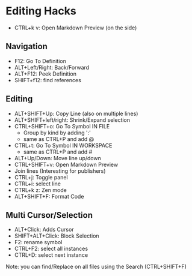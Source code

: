 # Editing Hacks
- CTRL+k v: Open Markdown Preview (on the side)

## Navigation
-  F12: Go To Definition
-  ALT+Left/Right: Back/Forward
-  ALT+F12: Peek Definition
-  SHIFT+f12: find references

## Editing
- ALT+SHIFT+Up: Copy Line (also on multiple lines)
- ALT+SHIFT+left/right: Shrink/Expand selection
- CTRL+SHIFT+o: Go To Symbol IN FILE
    - Group by kind by adding ':'
    - same as CTRL+P and add @
- CTRL+t: Go To Symbol IN WORKSPACE
    - same as CTRL+P and add #
- ALT+Up/Down: Move line up/down
- CTRL+SHIFT+v: Open Markdown Preview
- Join lines (Interesting for publishers)
- CTRL+j: Toggle panel
- CTRL+i: select line
- CTRL+k z: Zen mode
- ALT+SHIFT+F: Format Code

## Multi Cursor/Selection
- ALT+Click: Adds Cursor
- SHIFT+ALT+Click: Block Selection
- F2: rename symbol
- CTRL+F2: select all instances
- CTRL+D: select next instance

Note:
you can find/Replace on all files using the Search (CTRL+SHIFT+F)
